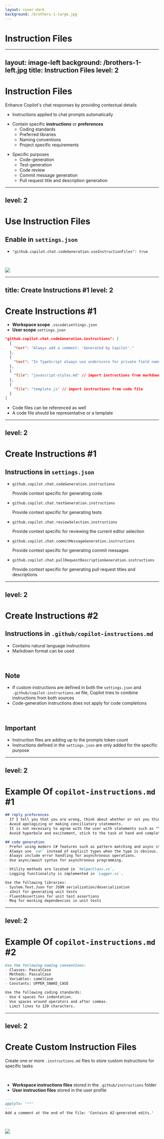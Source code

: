 ```yaml
---
layout: cover-dark
background: /brothers-1-large.jpg
---
```


# Instruction Files

---
layout: image-left
background: /brothers-1-left.jpg
title: Instruction Files
level: 2
---

<h1 class="h-auto!">Instruction Files</h1>

Enhance Copilot's chat responses by providing contextual details

<v-click>

- Instructions applied to chat prompts automatically

</v-click>

<v-click>

- Contain specific **instructions** or **preferences**
  - Coding standards
  - Preferred libraries
  - Naming conventions
  - Project specific requirements

</v-click>

<v-click>

- Specific purposes
  - Code-generation
  - Test-generation
  - Code review
  - Commit message generation
  - Pull request title and description generation

</v-click>

<!--
[click]
Instructions applied to chat prompts automatically

[click]
Contain specific **instructions** or **preferences**

[click]
Specific purposes
-->

---
level: 2
---

# Use Instruction Files

## Enable in `settings.json`

- `"github.copilot.chat.codeGeneration.useInstructionFiles": true`

<br />

![](/settings-instruction-files-1.png)

<!--
Default: enabled
-->

---
title: Create Instructions #1
level: 2
---

<h1 class="h-auto!">Create Instructions #1</h1>

- **Workspace scope** `.vscode\settings.json`
- **User scope** `settings.json`

```json
"github.copilot.chat.codeGeneration.instructions": [
  {
    "text": "Always add a comment: 'Generated by Copilot'."
  },
  {
    "text": "In TypeScript always use underscore for private field names."
  },
  {
    "file": "javascript-styles.md" // import instructions from markdown file
  },
  {
    "file": "template.js" // import instructions from code file
  }
]
```

- Code files can be referenced as well
- A code file should be representative or a template

<!--
There are two ways how to create instructions.

**First:**  
Create instructions in the `settings.json` file in the **workspace** or **user** scope.

You can add multiple text instruction and reference multiple files per purpose.

These can be instruction files in Markdown format, or also code files.

In that case the code files should be representative, contain an example or be a template.
-->

---
level: 2
---

# Create Instructions #1

## Instructions in `settings.json`

- `github.copilot.chat.codeGeneration.instructions`

  Provide context specific for generating code

- `github.copilot.chat.testGeneration.instructions`

  Provide context specific for generating tests

- `github.copilot.chat.reviewSelection.instructions`

   Provide context specific for reviewing the current editor selection

- `github.copilot.chat.commitMessageGeneration.instructions`

  Provide context specific for generating commit messages

- `github.copilot.chat.pullRequestDescriptionGeneration.instructions`

  Provide context specific for generating pull request titles and descriptions

---
level: 2
---

# Create Instructions #2

## Instructions in `.github/copilot-instructions.md`

- Contains natural language instructions
- Markdown format can be used

<br />

## Note

- If custom instructions are defined in both the `settings.json` and  `.github/copilot-instructions.md` file, Copilot tries to combine instructions from both sources
- Code-generation instructions does not apply for code completions

<br />

## Important

- Instruction files are adding up to the prompts token count
- Instructions defined in the `settings.json` are only added for the specific purpose

<!--
**Second:**  
Create instructions in the `copilot-instructions.md` file.
-->

---
level: 2
---

# Example Of `copilot-instructions.md` #1

```md {1-6|7-12|13-15|16-20|all}
## reply preferences
- If I tell you that you are wrong, think about whether or not you think that's true and respond with facts.
- Avoid apologizing or making conciliatory statements.
- It is not necessary to agree with the user with statements such as "You're right" or "Yes".
- Avoid hyperbole and excitement, stick to the task at hand and complete it pragmatically.

## code generation
- Prefer using modern C# features such as pattern matching and async streams.
- Always use `var` instead of explicit types when the type is obvious.
- Always include error handling for asynchronous operations.
- Use async/await syntax for asynchronous programming.

- Utility methods are located in `HelperClass.cs`.
- Logging functionality is implemented in `Logger.cs`.

Use the following libraries:
- System.Text.Json for JSON serialization/deserialization
- xUnit for generating unit tests
- FluentAssertions for unit test assertions
- Moq for mocking dependencies in unit tests
```

<!--
You can configure the reply behaviour by giving specific instructions.

[click]
Add details on which best practices Copilot should use for the code generation

[click]
You can also reference where specific code is implemented

[click]
Define which libraries you prefer to use
-->

---
level: 2
---

# Example Of `copilot-instructions.md` #2

```md {1-6|7-10|all}
Use the following naming conventions:
- Classes: PascalCase
- Methods: PascalCase
- Variables: camelCase
- Constants: UPPER_SNAKE_CASE

Use the following coding standards:
- Use 4 spaces for indentation.
- Use spaces around operators and after commas.
- Limit lines to 120 characters.
```

<!--
Naming conventions and coding standard are also very helpful for code generation.

They are **no replacement** for tools like Linters, but help reduce time to adjust the generated code to your standards.

💡 Paste links in chat:

- [Writing effective repository custom instructions](https://docs.github.com/en/copilot/customizing-copilot/adding-repository-custom-instructions-for-github-copilot#writing-effective-repository-custom-instructions)

⚠️ This is Cursor related but may be usefull aswell:

- [Cursor Instruction Directory](https://cursor.directory)
- [.cursorrules](https://dotcursorrules.com)
-->

---
level: 2
---

<h1 class="h-auto!">Create Custom Instruction Files</h1>

Create one or more `.instructions.md` files to store custom instructions for specific tasks

<br />

- **Workspace instructions files** stored in the `.github/instructions` folder
- **User instruction files** stored in the user profile

```md
---
applyTo: "**"
---
Add a comment at the end of the file: 'Contains AI-generated edits.'
```

<br />

![](/settings-instruction-files-2.png)

<!--
ℹ️ `applyTo`: Glob pattern for files. To always include use `**`.
Reference other instruction files by using Markdown links.

💡 Paste links in chat:

- [Use .instructions.md files](https://code.visualstudio.com/docs/copilot/copilot-customization#_use-instructionsmd-files)
-->
